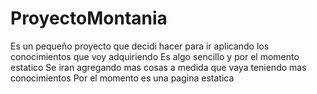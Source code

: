 # ProyectoMontania

Es un pequeño proyecto que decidi hacer para ir aplicando los conocimientos que voy adquiriendo
Es algo sencillo y por el momento estatico
Se iran agregando mas cosas a medida que vaya teniendo mas conocimientos
Por el momento es una pagina estatica
